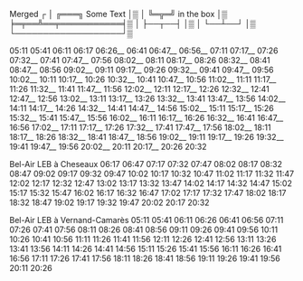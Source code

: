 Merged
┌
│  ╔═══╗ Some Text  │▒
│  ╚═╦═╝ in the box │▒
╞═╤══╩══╤═══════════╡▒
│ ├──┬──┤           │▒
│ └──┴──┘           │▒
└───────────────────┘▒

05:11
05:41
06:11
06:17
06:26__
06:41
06:47__
06:56__
07:11
07:17__
07:26
07:32__
07:41
07:47__
07:56
08:02__
08:11
08:17__
08:26
08:32__
08:41
08:47__
08:56
09:02__
09:11
09:17__
09:26
09:32__
09:41
09:47__
09:56
10:02__
10:11
10:17__
10:26
10:32__
10:41
10:47__
10:56
11:02__
11:11
11:17__
11:26
11:32__
11:41
11:47__
11:56
12:02__
12:11
12:17__
12:26
12:32__
12:41
12:47__
12:56
13:02__
13:11
13:17__
13:26
13:32__
13:41
13:47__
13:56
14:02__
14:11
14:17__
14:26
14:32__
14:41
14:47__
14:56
15:02__
15:11
15:17__
15:26
15:32__
15:41
15:47__
15:56
16:02__
16:11
16:17__
16:26
16:32__
16:41
16:47__
16:56
17:02__
17:11
17:17__
17:26
17:32__
17:41
17:47__
17:56
18:02__
18:11
18:17__
18:26
18:32__
18:41
18:47__
18:56
19:02__
19:11
19:17__
19:26
19:32__
19:41
19:47__
19:56
20:02__
20:11
20:17__
20:26
20:32

Bel-Air LEB  à Cheseaux
06:17
06:47
07:17
07:32
07:47
08:02
08:17
08:32
08:47
09:02
09:17
09:32
09:47
10:02
10:17
10:32
10:47
11:02
11:17
11:32
11:47
12:02
12:17
12:32
12:47
13:02
13:17
13:32
13:47
14:02
14:17
14:32
14:47
15:02
15:17
15:32
15:47
16:02
16:17
16:32
16:47
17:02
17:17
17:32
17:47
18:02
18:17
18:32
18:47
19:02
19:17
19:32
19:47
20:02
20:17
20:32

Bel-Air LEB  à Vernand-Camarès
05:11
05:41
06:11
06:26
06:41
06:56
07:11
07:26
07:41
07:56
08:11
08:26
08:41
08:56
09:11
09:26
09:41
09:56
10:11
10:26
10:41
10:56
11:11
11:26
11:41
11:56
12:11
12:26
12:41
12:56
13:11
13:26
13:41
13:56
14:11
14:26
14:41
14:56
15:11
15:26
15:41
15:56
16:11
16:26
16:41
16:56
17:11
17:26
17:41
17:56
18:11
18:26
18:41
18:56
19:11
19:26
19:41
19:56
20:11
20:26
